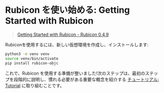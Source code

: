 # Rubicon を使い始める: Getting Started with Rubicon

> [Getting Started with Rubicon - Rubicon 0.4.9](https://rubicon-objc.readthedocs.io/en/stable/how-to/get-started.html)


Rubiconを使用するには、新しい仮想環境を作成し、インストールします:

```sh
python3 -m venv venv
source venv/bin/activate
pip install rubicon-objc
```

これで、Rubicon を使用する準備が整いました!次のステップは、最初のステップを段階的に説明し、慣れる必要がある重要な概念を紹介する [チュートリアル: Tutorial](./Tutorials/index.md) に取り組むことです。
